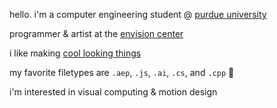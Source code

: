 hello. i'm a computer engineering student @ [purdue university](https://www.purdue.edu/)

programmer & artist at the [envision center](https://www.rcac.purdue.edu/envision)

i like making [cool looking things](https://jadden.xyz/projects.html) 


my favorite filetypes are `.aep`, `.js`, `.ai`, `.cs`, and `.cpp` 🤖 

i'm interested in visual computing & motion design

<!--
**jaddenki/jaddenki** is a ✨ _special_ ✨ repository because its `README.md` (this file) appears on your GitHub profile.

Here are some ideas to get you started:

- 🔭 I’m currently working on ...
- 🌱 I’m currently learning ...
- 👯 I’m looking to collaborate on ...
- 🤔 I’m looking for help with ...
- 💬 Ask me about ...
- 📫 How to reach me: ...
- 😄 Pronouns: ...
- ⚡ Fun fact: ...
-->
